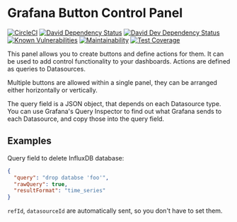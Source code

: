 # Grafana Button Control Panel

[![CircleCI](https://circleci.com/gh/speakyourcode/grafana-button-panel.svg?style=shield)](https://circleci.com/gh/speakyourcode/grafana-button-panel)
[![David Dependency Status](https://david-dm.org/speakyourcode/grafana-button-panel.svg)](https://david-dm.org/speakyourcode/grafana-button-panel)
[![David Dev Dependency Status](https://david-dm.org/speakyourcode/grafana-button-panel/dev-status.svg)](https://david-dm.org/speakyourcode/grafana-button-panel/?type=dev)
[![Known Vulnerabilities](https://snyk.io/test/github/speakyourcode/grafana-button-panel/badge.svg)](https://snyk.io/test/github/speakyourcode/grafana-button-panel)
[![Maintainability](https://api.codeclimate.com/v1/badges/3d8db85bc1cc2b95d314/maintainability)](https://codeclimate.com/github/speakyourcode/grafana-button-panel/maintainability)
[![Test Coverage](https://api.codeclimate.com/v1/badges/3d8db85bc1cc2b95d314/test_coverage)](https://codeclimate.com/github/speakyourcode/grafana-button-panel/test_coverage)

This panel allows you to create buttons and define actions for them. It can be
used to add control functionality to your dashboards. Actions are defined as
queries to Datasources.

Multiple buttons are allowed within a single panel, they can be arranged either
horizontally or vertically.

The query field is a JSON object, that depends on each Datasource type. You can
use Grafana's Query Inspector to find out what Grafana sends to each Datasource,
and copy those into the query field.

## Examples

Query field to delete InfluxDB database:

```json
{
  "query": "drop databse 'foo'",
  "rawQuery": true,
  "resultFormat": "time_series"
}
```

`refId`, `datasourceId` are automatically sent, so you don't have to set them.
